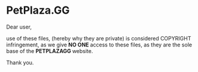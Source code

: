 # PetPlaza.GG

Dear user, 

use of these files, (hereby why they are private) is considered COPYRIGHT infringement, as we give <strong> NO ONE </strong> access to these files, as they are the sole base of the <strong> PETPLAZAGG </strong> website.

Thank you.

